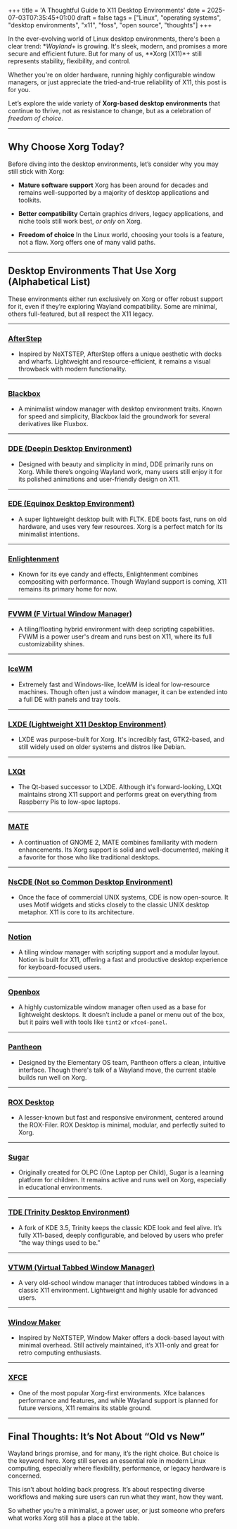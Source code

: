 +++
title = 'A Thoughtful Guide to X11 Desktop Environments'
date = 2025-07-03T07:35:45+01:00
draft = false
tags = ["Linux", "operating systems", "desktop environments", "x11", "foss", "open source", "thoughts"]
+++

In the ever-evolving world of Linux desktop environments, there's been a clear trend: **Wayland*+ is growing. It's sleek, modern, and promises a more secure and efficient future. But for many of us, **Xorg (X11)*+ still represents stability, flexibility, and control.

Whether you're on older hardware, running highly configurable window managers, or just appreciate the tried-and-true reliability of X11, this post is for you.

Let’s explore the wide variety of **Xorg-based desktop environments** that continue to thrive, not as resistance to change, but as a celebration of *freedom of choice*.

---

## Why Choose Xorg Today?

Before diving into the desktop environments, let’s consider why you may still stick with Xorg:

+ **Mature software support**
  Xorg has been around for decades and remains well-supported by a majority of desktop applications and toolkits.

+ **Better compatibility**
  Certain graphics drivers, legacy applications, and niche tools still work best, *or only* on Xorg.

+ **Freedom of choice**
  In the Linux world, choosing your tools is a feature, not a flaw. Xorg offers one of many valid paths.

---

## Desktop Environments That Use Xorg (Alphabetical List)

These environments either run exclusively on Xorg or offer robust support for it, even if they’re exploring Wayland compatibility. Some are minimal, others full-featured, but all respect the X11 legacy.

---

### **[AfterStep](http://www.afterstep.org/)**

+ Inspired by NeXTSTEP, AfterStep offers a unique aesthetic with docks and wharfs. Lightweight and resource-efficient, it remains a visual throwback with modern functionality.

---

### **[Blackbox](https://wiki.archlinux.org/title/Blackbox)**

+ A minimalist window manager with desktop environment traits. Known for speed and simplicity, Blackbox laid the groundwork for several derivatives like Fluxbox.

---

### **[DDE (Deepin Desktop Environment)](https://www.deepin.org/en/dde/)**

+ Designed with beauty and simplicity in mind, DDE primarily runs on Xorg. While there’s ongoing Wayland work, many users still enjoy it for its polished animations and user-friendly design on X11.

---

### **[EDE (Equinox Desktop Environment)](https://edeproject.org/)**

+ A super lightweight desktop built with FLTK. EDE boots fast, runs on old hardware, and uses very few resources. Xorg is a perfect match for its minimalist intentions.

---

### **[Enlightenment](https://www.enlightenment.org/)**

+ Known for its eye candy and effects, Enlightenment combines compositing with performance. Though Wayland support is coming, X11 remains its primary home for now.

---

### **[FVWM (F Virtual Window Manager)](https://www.fvwm.org/)**

+ A tiling/floating hybrid environment with deep scripting capabilities. FVWM is a power user's dream and runs best on X11, where its full customizability shines.

---

### **[IceWM](https://ice-wm.org/)**

+ Extremely fast and Windows-like, IceWM is ideal for low-resource machines. Though often just a window manager, it can be extended into a full DE with panels and tray tools.

---

### **[LXDE (Lightweight X11 Desktop Environment)](http://www.lxde.org/)**

+ LXDE was purpose-built for Xorg. It's incredibly fast, GTK2-based, and still widely used on older systems and distros like Debian.

---

### **[LXQt](https://lxqt-project.org/)**

+ The Qt-based successor to LXDE. Although it's forward-looking, LXQt maintains strong X11 support and performs great on everything from Raspberry Pis to low-spec laptops.

---

### **[MATE](https://mate-desktop.org/)**

+ A continuation of GNOME 2, MATE combines familiarity with modern enhancements. Its Xorg support is solid and well-documented, making it a favorite for those who like traditional desktops.

---

### **[NsCDE (Not so Common Desktop Environment)](https://github.com/NsCDE/NsCDE)**

+ Once the face of commercial UNIX systems, CDE is now open-source. It uses Motif widgets and sticks closely to the classic UNIX desktop metaphor. X11 is core to its architecture.

----

### **[Notion](https://notionwm.net/)**

+ A tiling window manager with scripting support and a modular layout. Notion is built for X11, offering a fast and productive desktop experience for keyboard-focused users.

---

### **[Openbox](https://openbox.org/)**

+ A highly customizable window manager often used as a base for lightweight desktops. It doesn’t include a panel or menu out of the box, but it pairs well with tools like `tint2` or `xfce4-panel`.

---

### **[Pantheon](https://wiki.archlinux.org/title/Pantheon)**

+ Designed by the Elementary OS team, Pantheon offers a clean, intuitive interface. Though there's talk of a Wayland move, the current stable builds run well on Xorg.

---

### **[ROX Desktop](https://rox.sourceforge.net/desktop/)**

+ A lesser-known but fast and responsive environment, centered around the ROX-Filer. ROX Desktop is minimal, modular, and perfectly suited to Xorg.

---

### **[Sugar](https://www.sugarlabs.org/)**

+ Originally created for OLPC (One Laptop per Child), Sugar is a learning platform for children. It remains active and runs well on Xorg, especially in educational environments.

---

### **[TDE (Trinity Desktop Environment)](https://www.trinitydesktop.org/)**

+ A fork of KDE 3.5, Trinity keeps the classic KDE look and feel alive. It’s fully X11-based, deeply configurable, and beloved by users who prefer “the way things used to be.”

---

### **[VTWM (Virtual Tabbed Window Manager)](http://www.vtwm.org/)**

+ A very old-school window manager that introduces tabbed windows in a classic X11 environment. Lightweight and highly usable for advanced users.

---

### **[Window Maker](https://www.windowmaker.org/)**

+ Inspired by NeXTSTEP, Window Maker offers a dock-based layout with minimal overhead. Still actively maintained, it’s X11-only and great for retro computing enthusiasts.

---

### **[XFCE](https://www.xfce.org/)**

+ One of the most popular Xorg-first environments. Xfce balances performance and features, and while Wayland support is planned for future versions, X11 remains its stable ground.

---

## Final Thoughts: It’s Not About “Old vs New”

Wayland brings promise, and for many, it’s the right choice. But choice is the keyword here. Xorg still serves an essential role in modern Linux computing, especially where flexibility, performance, or legacy hardware is concerned.

This isn’t about holding back progress. It’s about respecting diverse workflows and making sure users can run what they want, how they want.

So whether you’re a minimalist, a power user, or just someone who prefers what works Xorg still has a place at the table.

